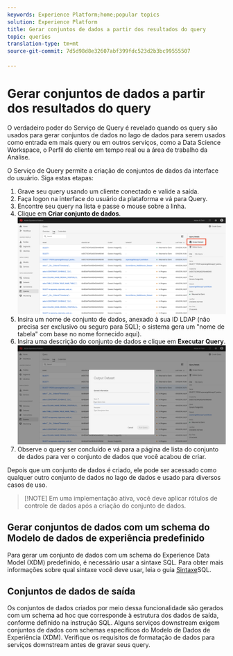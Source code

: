 ```yaml
---
keywords: Experience Platform;home;popular topics
solution: Experience Platform
title: Gerar conjuntos de dados a partir dos resultados do query
topic: queries
translation-type: tm+mt
source-git-commit: 7d5d98d8e32607abf399fdc523d2b3bc99555507

---
```



# Gerar conjuntos de dados a partir dos resultados do query

O verdadeiro poder do Serviço de Query é revelado quando os query são usados para gerar conjuntos de dados no lago de dados para serem usados como entrada em mais query ou em outros serviços, como a Data Science Workspace, o Perfil do cliente em tempo real ou a área de trabalho da Análise.

O Serviço de Query permite a criação de conjuntos de dados da interface do usuário. Siga estas etapas:

1. Grave seu query usando um cliente conectado e valide a saída.
2. Faça logon na interface do usuário da plataforma e vá para Query.
3. Encontre seu query na lista e passe o mouse sobre a linha.
4. Clique em **Criar conjunto de dados**. ![Imagem](../images/queries/create-datasets/click-create-dataset.png)
5. Insira um nome de conjunto de dados, anexado à sua ID LDAP (não precisa ser exclusivo ou seguro para SQL); o sistema gera um &quot;nome de tabela&quot; com base no nome fornecido aqui).
6. Insira uma descrição do conjunto de dados e clique em **Executar Query**.![Imagem](../images/queries/create-datasets/run-query.png)
7. Observe o query ser concluído e vá para a página de lista do conjunto de dados para ver o conjunto de dados que você acabou de criar.

Depois que um conjunto de dados é criado, ele pode ser acessado como qualquer outro conjunto de dados no lago de dados e usado para diversos casos de uso.

>[!NOTE] Em uma implementação ativa, você deve aplicar rótulos de controle de dados após a criação do conjunto de dados.

## Gerar conjuntos de dados com um schema do Modelo de dados de experiência predefinido

Para gerar um conjunto de dados com um schema do Experience Data Model (XDM) predefinido, é necessário usar a sintaxe SQL. Para obter mais informações sobre qual sintaxe você deve usar, leia o guia [Sintaxe](../sql/syntax.md#create-table-as-select)SQL.

## Conjuntos de dados de saída

Os conjuntos de dados criados por meio dessa funcionalidade são gerados com um schema ad hoc que corresponde à estrutura dos dados de saída, conforme definido na instrução SQL. Alguns serviços downstream exigem conjuntos de dados com schemas específicos do Modelo de Dados de Experiência (XDM). Verifique os requisitos de formatação de dados para serviços downstream antes de gravar seus query.